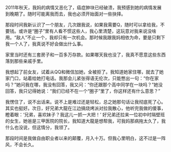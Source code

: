 2011年秋天，我妈的病情又恶化了，癌症肿块已经破溃，我预感到她的病情发展到晚期了。随时可能离我而去，我也必须开始面对一些抉择。

那段时间我新认识了一个朋友，几次跟我说，如果我需要Q，随时可以拿给我，不要钱。或许是“圈子”里有人看不惯这些人，我心里清楚，这玩意对我来说没啥用。“敌人”不止一个，我却只有一次机会。那时候我跟我妈相依为命，要是只剩下我一个人了，我真说不好会做出什么事。

家里当时还有三套房子和一百多万存款。如果哪天我也没了，我真不愿意这些东西落到那些亲戚手里。

我想起了前女友，试着从QQ和微信加她，全被拒了。我知道她家住哪，就去了她家门口，站着给她打电话。我那会儿紧张得语无伦次，只能憋出一句：“你在家吗？”她问我在哪，我没有回答，我又问：“你还跟那个高中同学在一块吗？”她没回答，我只记得她说：“我们已经不在一个“圈子”里了，你这样还有什么意思？”

我愣住了，说不出话来。说不上是难过还是轻松，总之她那句话让我彻底死了心。其实也挺好。次日，好兄弟大龍在江边搞烧烤派对拉我散心，他听完我做的傻事，瞪着眼：‘兄弟，喜欢妹子？我这儿一抓一大把！’ 好兄弟还拉来一位初中时隔壁班的女生，她爸是三甲医院的院长，我知道大龍是想帮我，可我妈那病拖太久了，我什么也没说，但这情分，我领了。

那段时间是我做自由职业者以来的颠覆，月入十万。但我心里明白，这不过是一阵风，不会长久。